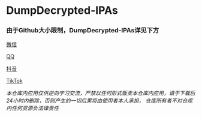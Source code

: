 # DumpDecrypted-IPAs

### 由于Github大小限制，DumpDecrypted-IPAs详见下方

[微信](https://www.123pan.com/s/wEgDVv-00bPh)

[QQ](https://www.123pan.com/s/wEgDVv-00bPh)

[抖音](https://www.123pan.com/s/wEgDVv-00bPh)

[TikTok](https://www.123pan.com/s/wEgDVv-00bPh)

*本仓库内应用仅供逆向学习交流，严禁以任何形式贩卖本仓库内应用，请于下载后24小时内删除，否则产生的一切后果将由使用者本人承担， 仓库所有者不对仓库内任何资源负法律责任*
